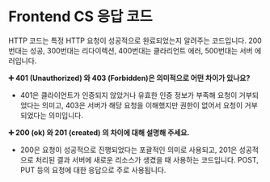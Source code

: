 # Frontend CS 응답 코드

HTTP 코드는 특정 HTTP 요청이 성공적으로 완료되었는지 알려주는 코드입니다. 200번대는 성공, 300번대는 리다이렉션, 400번대는 클라리언트 에러, 500번대는 서버 에러입니다.

**➕ 401 (Unauthorized) 와 403 (Forbidden)은 의미적으로 어떤 차이가 있나요?**

-   401은 클라이언트가 인증되지 않았거나 유효한 인증 정보가 부족해 요청이 거부되었다는 의미고, 403은 서버가 해당 요청을 이해했지만 권한이 없어서 요청이 거부되었다는 의미입니다.

**➕ 200 (ok) 와 201 (created) 의 차이에 대해 설명해 주세요.**

-   200은 요청이 성공적으로 진행되었다는 포괄적인 의미로 사용되고, 201은 성공적으로 처리된 결과 서버에 새로운 리소스가 생겼을 때 사용하는 코드입니다. POST, PUT 등의 요청에 대한 응답으로 주로 사용됩니다.
